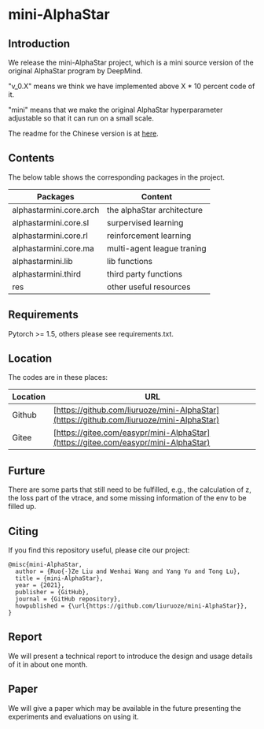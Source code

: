 # mini-AlphaStar

## Introduction

We release the mini-AlphaStar project, which is a mini source version of the original AlphaStar program by DeepMind. 

"v_0.X" means we think we have implemented above X * 10 percent code of it.  

"mini" means that we make the original AlphaStar hyperparameter adjustable so that it can run on a small scale.

The readme for the Chinese version is at [here](README_CHS.MD).

## Contents

The below table shows the corresponding packages in the project.

Packages | Content
------------ | -------------
alphastarmini.core.arch | the alphaStar architecture
alphastarmini.core.sl | surpervised learning
alphastarmini.core.rl | reinforcement learning
alphastarmini.core.ma | multi-agent league traning
alphastarmini.lib | lib functions
alphastarmini.third | third party functions
res | other useful resources

## Requirements

Pytorch >= 1.5, others please see requirements.txt.

## Location

The codes are in these places:

Location | URL
------------ | -------------
Github | [https://github.com/liuruoze/mini-AlphaStar](https://github.com/liuruoze/mini-AlphaStar)
Gitee | [https://gitee.com/easypr/mini-AlphaStar](https://gitee.com/easypr/mini-AlphaStar)

## Furture

There are some parts that still need to be fulfilled, e.g., the calculation of z, the loss part of the vtrace, and some missing information of the env to be filled up.

## Citing

If you find this repository useful, please cite our project:
```
@misc{mini-AlphaStar,
  author = {Ruo{-}Ze Liu and Wenhai Wang and Yang Yu and Tong Lu},
  title = {mini-AlphaStar},
  year = {2021},
  publisher = {GitHub},
  journal = {GitHub repository},
  howpublished = {\url{https://github.com/liuruoze/mini-AlphaStar}},
}
```

## Report

We will present a technical report to introduce the design and usage details of it in about one month. 

## Paper

We will give a paper which may be available in the future presenting the experiments and evaluations on using it. 